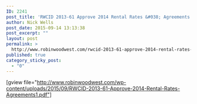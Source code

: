 ```yaml
---
ID: 2241
post_title: 'RWCID 2013-61 Approve 2014 Rental Rates &#038; Agreements'
author: Nick Wells
post_date: 2015-09-14 13:13:38
post_excerpt: ""
layout: post
permalink: >
  http://www.robinwoodwest.com/rwcid-2013-61-approve-2014-rental-rates-agreements-2/
published: true
category_sticky_post:
  - "0"
---
```

[gview file="http://www.robinwoodwest.com/wp-content/uploads/2015/09/RWCID-2013-61-Approve-2014-Rental-Rates-Agreements1.pdf"]